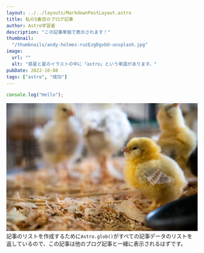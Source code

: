 ```yaml
---
layout: ../../layouts/MarkdownPostLayout.astro
title: 私の5番目のブログ記事
author: Astro学習者
description: "この記事単独で表示されます！"
thumbnail:
  "/thumbnails/andy-holmes-ruzEzgDgvbU-unsplash.jpg"
image:
  url: ""
  alt: "惑星と星のイラストの中に「astro」という単語があります。"
pubDate: 2022-10-08
tags: ["astro", "成功"]
---
```


```javascript
console.log("Hello");
```

![A starry night sky](../../../public/thumbnails/jason-leung-Gky4wYp9mvg-unsplash.jpg)  
記事のリストを作成するために`Astro.glob()`がすべての記事データのリストを返しているので、この記事は他のブログ記事と一緒に表示されるはずです。
